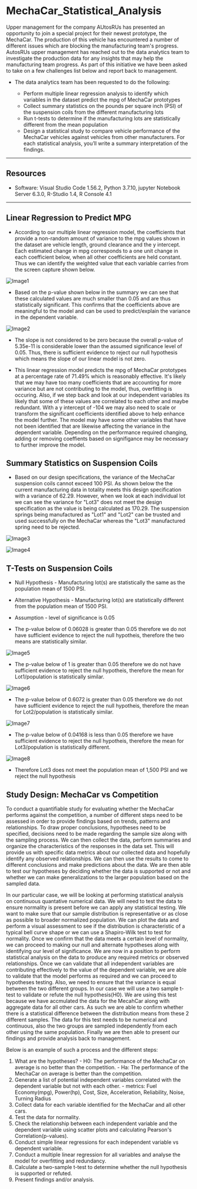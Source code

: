 # MechaCar_Statistical_Analysis

Upper management for the company AUtosRUs has presented an opportunity to join a special project for their newest prototype, the MechaCar. The production of this vehicle has encountered a number of different issues which are blocking the manufacturing team's progress. AutosRUs upper management has reached out to the data analytics team to investigate the production data for any insights that may help the manufacturing team progress. As part of this initiative we have been asked to take on a few challenges list below and report back to management.

- The data analytics team has been requested to do the following:

  - Perform multiple linear regression analysis to identify which variables in the dataset predict the mpg of MechaCar prototypes
  - Collect summary statistics on the pounds per square inch (PSI) of the suspension coils from the different manufacturing lots
  - Run t-tests to determine if the manufacturing lots are statistically different from the mean population
  - Design a statistical study to compare vehicle performance of the MechaCar vehicles against vehicles from other manufacturers. For each statistical analysis, you’ll write a summary interpretation of the findings.

------------------------------------------------------------------------------------------------------------

## Resources

- Software: Visual Studio Code 1.56.2, Python 3.7.10, jupyter Notebook Server 6.3.0, R-Studio 1.4, R Console 4.1

------------------------------------------------------------------------------------------------------------

## Linear Regression to Predict MPG

- According to our multiple linear regression model, the coefficients that provide a non-random amount of variance to the mpg values shown in the dataset are vehicle length, ground clearance and the y intercept. Each estimated change in mpg corresponds to a one unit change in each coefficient below, when all other coefficients are held constant. Thus we can identify the weighted value that each variable carries from the screen capture shown below.

![Image1](images/1Linear_regression.png)

- Based on the p-value shown below in the summary we can see that these calculated values are much smaller than 0.05 and are thus statistically significant. This confirms that the coefficients above are meaningful to the model and can be used to predict/explain the variance in the dependent variable.

![Image2](images/2Summary.png)

- The slope is not considered to be zero because the overall p-value of 5.35e-11 is considerable lower than the assumed significance level of 0.05. Thus, there is sufficient evidence to reject our null hypothesis which means the slope of our linear model is not zero.

- This linear regression model predicts the mpg of MechaCar prototypes at a percentage rate of 71.49% which is reasonably effective. It's likely that we may have too many coefficients that are accounting for more variance but are not contributing to the model, thus, overfitting is occuring. Also, if we step back and look at our independent variables its likely that some of these values are correlated to each other and maybe redundant. With a y intercept of -104 we may also need to scale or transform the significant coefficients identified above to help enhance the model further. The model may have some other variables that have not been identified that are likewise affecting the variance in the dependent variable. Depending on the performance required changing, adding or removing coeffients based on signifigance may be necessary to further improve the model.

## Summary Statistics on Suspension Coils

- Based on our design specifications, the variance of the MechaCar suspension coils cannot exceed 100 PSI. As shown below the the current manufacturing data in totality meets this design specification with a variance of 62.29. However, when we look at each individual lot we can see the variance for "Lot3" does not meet the design specification as the value is being calculated as 170.29. The suspension springs being manufactured as "Lot1" and "Lot2" can be trusted and used successfully on the MechaCar whereas the "Lot3" manufactured spring need to be rejected.

![Image3](images/3Summarize.png)

![Image4](images/4Group_Summarize.png)

## T-Tests on Suspension Coils

- Null Hypothesis - Manufacturing lot(s) are statistically the same as the population mean of 1500 PSI.
- Alternative Hypothesis - Manufacturing lot(s) are statistically different from the population mean of 1500 PSI.
- Assumption - level of significance is 0.05

- The p-value below of 0.06028 is greater than 0.05 therefore we do not have sufficient evidence to reject the null hypotheis, therefore the two means are statistically similar.

![Image5](images/5t_test.png)

- The p-value below of 1 is greater than 0.05 therefore we do not have sufficient evidence to reject the null hypotheis, therefore the mean for Lot1/population is statistically similar.

![Image6](images/6t_test_lot1.png)

- The p-value below of 0.6072 is greater than 0.05 therefore we do not have sufficient evidence to reject the null hypotheis, therefore the mean for Lot2/population is statistically similar.

![Image7](images/7t_test_lot2.png)

- The p-value below of 0.04168 is less than 0.05 therefore we have sufficient evidence to reject the null hypotheis, therefore the mean for Lot3/population is statistically different.

![Image8](images/8t_test_lot3.png)

- Therefore Lot3 does not meet the population mean of 1,500 PSI and we reject the null hypothesis

## Study Design: MechaCar vs Competition

To conduct a quantifiable study for evaluating whether the MechaCar performs against the competition, a number of different steps need to be assessed in order to provide findings based on trends, patterns and relationships. To draw proper conclusions, hypotheses need to be specified, decisions need to be made regarding the sample size along with the sampling process. We can then collect the data, perform summaries and organize the characteristics of the responses in the data set. This will provide us with specific data metrics about our collected data and hopefully identify any observed relationships. We can then use the results to come to different conclusions and make predictions about the data. We are then able to test our hypotheses by deciding whether the data is supported or not and whether we can make generalizations to the larger population based on the sampled data.

In our particular case, we will be looking at performing statistical analysis on continuous quantative numerical data. We will need to test the data to ensure normality is present before we can apply any statistical testing. We want to make sure that our sample distribution is representative or as close as possible to broader normalized population. We can plot the data and perform a visual assessment to see if the distribution is characteristic of a typical bell curve shape or we can use a Shapiro-Wilk test to test for normality. Once we confirm that the data meets a certain level of normality, we can proceed to making our null and alternate hypotheses along with identifying our level of significance. We are now in a position to perform statistical analysis on the data to produce any required metrics or observed relationships. Once we can validate that all independent variables are contributing effectively to the value of the dependent variable, we are able to validate that the model performs as required and we can proceed to hypotheses testing. Also, we need to ensure that the variance is equal between the two different groups. In our case we will use a two sample t-test to validate or refute the null hypothesis(H0). We are using this test because we have accmulated the data for the MecahCar along with aggregate data for all other cars. As such we are able to confirm whether there is a statistical difference between the distribution means from these 2 different samples. The data for this test needs to be numerical and continuous, also the two groups are sampled independently from each other using the same population. Finally we are then able to present our findings and provide analysis back to management.

Below is an example of such a process and the different steps:

  1. What are the hypotheses?
    - H0: The performance of the MechaCar on average is no better than the competition.
    - Ha: The performance of the MechaCar on average is better than the competition.
  2. Generate a list of potential independent variables correlated with the dependent variable but not with each other.
    - metrics: Fuel Economy(mpg), Power(hp), Cost, Size, Acceleration, Reliability, Noise, Turning Radius
  3. Collect data for each variable identified for the MechaCar and all other cars.
  4. Test the data for normality.
  5. Check the relationship between each independent variable and the dependent variable using scatter plots and calculating Pearson's Correlation(p-values).
  6. Conduct simple linear regressions for each independent variable vs dependent variable.
  7. Conduct a multiple linear regression for all variables and analyse the model for overfitting and redundancy.
  8. Calculate a two-sample t-test to determine whether the null hypothesis is supported or refuted.
  9. Present findings and/or analysis.

